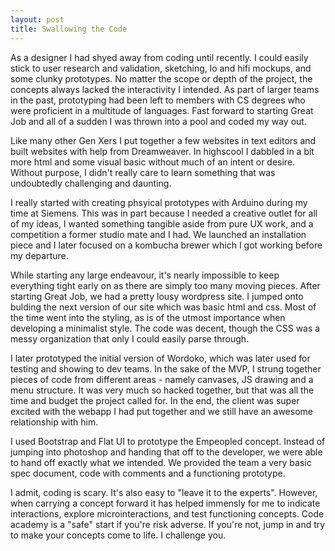 ```yaml
---
layout: post
title: Swallowing the Code
---
```


As a designer I had shyed away from coding until recently.  I could easily stick to user research and validation, sketching, lo and hifi mockups, and some clunky prototypes.  No matter the scope or depth of the project, the concepts always lacked the interactivity I intended.  As part of larger teams in the past, prototyping had been left to members with CS degrees who were proficient in a multitude of languages.  Fast forward to starting Great Job and all of a sudden I was thrown into a pool and coded my way out. 

Like many other Gen Xers I put together a few websites in text editors and built websites with help from Dreamweaver.  In highscool I dabbled in a bit more html and some visual basic without much of an intent or desire.  Without purpose, I didn't really care to learn something that was undoubtedly challenging and daunting.

I really started with creating phsyical prototypes with Arduino during my time at Siemens.  This was in part because I needed a creative outlet for all of my ideas, I wanted something tangible aside from pure UX work, and a competition a former studio mate and I had.  We launched an installation piece and I later focused on a kombucha brewer which I got working before my departure.

While starting any large endeavour, it's nearly impossible to keep everything tight early on as there are simply too many moving pieces.  After starting Great Job, we had a pretty lousy wordpress site.  I jumped onto bulding the next version of our site which was basic html and css.  Most of the time went into the styling, as is of the utmost importance when developing a minimalist style.  The code was decent, though the CSS was a messy organization that only I could easily parse through.

I later prototyped the initial version of Wordoko, which was later used for testing and showing to dev teams.  In the sake of the MVP, I strung together pieces of code from different areas - namely canvases, JS drawing and a menu structure.  It was very much so hacked together, but that was all the time and budget the project called for.  In the end, the client was super excited with the webapp I had put together and we still have an awesome relationship with him.

I used Bootstrap and Flat UI to prototype the Empeopled concept.  Instead of jumping into photoshop and handing that off to the developer, we were able to hand off exactly what we intended.  We provided the team a very basic spec document, code with comments and a functioning prototype.  

I admit, coding is scary.  It's also easy to "leave it to the experts".  However, when carrying a concept forward it has helped immensly for me to indicate interactions, explore microinteractions,  and test functioning concepts.  Code academy is a "safe" start if you're risk adverse.  If you're not, jump in and try to make your concepts come to life.  I challenge you.
